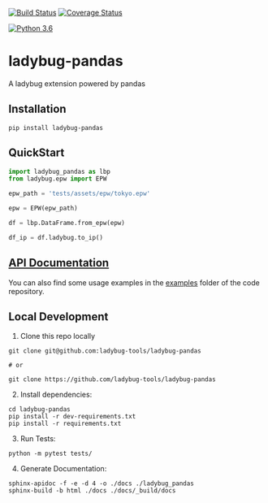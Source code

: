 [![Build Status](https://travis-ci.org/ladybug-tools/ladybug-pandas.svg?branch=master)](https://travis-ci.org/ladybug-tools/ladybug-pandas)
[![Coverage Status](https://coveralls.io/repos/github/ladybug-tools/ladybug-pandas/badge.svg?branch=master)](https://coveralls.io/github/ladybug-tools/ladybug-pandas)

[![Python 3.6](https://img.shields.io/badge/python-3.6-blue.svg)](https://www.python.org/downloads/release/python-360/)

# ladybug-pandas

A ladybug extension powered by pandas

## Installation
```console
pip install ladybug-pandas
```

## QuickStart
```python
import ladybug_pandas as lbp
from ladybug.epw import EPW

epw_path = 'tests/assets/epw/tokyo.epw'

epw = EPW(epw_path)

df = lbp.DataFrame.from_epw(epw)

df_ip = df.ladybug.to_ip()

```

## [API Documentation](http://ladybug-tools.github.io/ladybug-pandas/docs)

You can also find some usage examples in the [examples](https://github.com/ladybug-tools/ladybug-pandas/blob/master/examples) folder of the code repository.


## Local Development
1. Clone this repo locally
```console
git clone git@github.com:ladybug-tools/ladybug-pandas

# or

git clone https://github.com/ladybug-tools/ladybug-pandas
```
2. Install dependencies:
```console
cd ladybug-pandas
pip install -r dev-requirements.txt
pip install -r requirements.txt
```

3. Run Tests:
```console
python -m pytest tests/
```

4. Generate Documentation:
```console
sphinx-apidoc -f -e -d 4 -o ./docs ./ladybug_pandas
sphinx-build -b html ./docs ./docs/_build/docs
```
